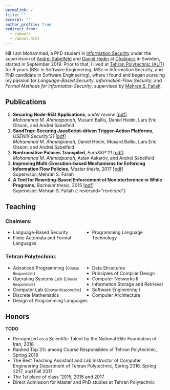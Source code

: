 ```yaml
---
permalink: /
title: ""
excerpt: ""
author_profile: true
redirect_from: 
  - /about/
  - /about.html
---
```


**Hi!** I am Mohammad, a PhD student in [Information&nbsp;Security](http://www.chalmers.se/en/departments/cse/organisation/is/Pages/Staff.aspx) under the supervision of [Andrei&nbsp;Sabelfeld](https://www.cse.chalmers.se/~andrei/) and [Daniel&nbsp;Hedin](http://www.chalmers.se/en/staff/Pages/utter.aspx) at [Chalmers](https://www.chalmers.se/en) in Sweden, started in September 2019.
Prior to that, I lived at [Tehran&nbsp;Polytechnic (AUT)](https://aut.ac.ir/en) for 8 years (BSc in Software Engineering, MSc in Information Security, and PhD candidate in Software Engineering), where I found and began pursuing my passion for *Language-Based Security*, *Information-Flow Security*, and *Formal Methods for Information Security*, supervised by [Mehran&nbsp;S.&nbsp;Fallah](https://ce.aut.ac.ir/formalsecurity).

Publications
----
0. **Securing Node-RED Applications**, *under review* [[pdf]()]
<br><i>Mohammad M. Ahmadpanah</i>, Musard Balliu, Daniel Hedin, Lars Eric Olsson, and Andrei Sabelfeld
0. **SandTrap: Securing JavaScript-driven Trigger-Action Platforms**, *USENIX Security'21* [[pdf]()]
<br><i>Mohammad M. Ahmadpanah</i>, Daniel Hedin, Musard Balliu, Lars Eric Olsson, and Andrei Sabelfeld
0. **Nontransitive Policies Transpiled**, *EuroS&P'21* [[pdf]()]
<br><i>Mohammad M. Ahmadpanah</i>, Aslan Askarov, and Andrei Sabelfeld
0. **Improving Multi-Execution-based Mechanisms for Enforcing Information Flow Policies**, *Master thesis*, 2017 [[pdf]()]
<br>Supervisor: Mehran S. Fallah
0. **A Tool for Rewriting-Based Enforcement of Noninterference in While Programs**, *Bachelor thesis*, 2015 [[pdf]()]
<br>Supervisor: Mehran S. Fallah
{: reversed="reversed"}




<style>
.teach{ columns: 2}
</style>

Teaching
----
### Chalmers:
<ul class='teach' markdown='1'>
<li>Language-Based Security</li>
<li>Finite Automata and Formal Languages</li>
<li>Programming Language Technology</li>
</ul>

### Tehran Polytechnic: 
<ul class='teach' markdown='1'>
<li> Advanced Programming (<i style='font-size: 0.8em;'>Course Responsible</i>)</li>
<li> Operating Systems Lab (<i style='font-size: 0.8em;'>Course Responsible</i>)</li>
<li> Computer Lab (<i style='font-size: 0.8em;'>Course Responsible</i>)</li>
<li> Discrete Mathematics</li>
<li> Design of Programming Languages</li>
<li> Data Structures</li>
<li> Principles of Compiler Design</li>
<li> Computer Networks II</li>
<li> Information Storage and Retrieval</li>
<li> Software Engineering I</li>
<li> Computer Architecture</li>
</ul>

Honors
----
**TODO**
- Recognized as a Scientific Talent by the National Elite Foundation of Iran, 2018
- Ranked Top 3% among Course Responsibles of Tehran Polytechnic, Spring 2018
- The Best Teaching Assistant and Lab Instructor of Computer Engineering Department of Tehran Polytechnic, Spring 2016, Spring 2017, and Fall 2017
- The 1st place of class '2015, 2016 and 2017
- Direct Admission for Master and PhD studies at Tehran Polytechnic 

<!--
Rest
=====

This is the front page of a website that is powered by the [academicpages template](https://github.com/academicpages/academicpages.github.io) and hosted on GitHub pages. [GitHub pages](https://pages.github.com) is a free service in which websites are built and hosted from code and data stored in a GitHub repository, automatically updating when a new commit is made to the respository. This template was forked from the [Minimal Mistakes Jekyll Theme](https://mmistakes.github.io/minimal-mistakes/) created by Michael Rose, and then extended to support the kinds of content that academics have: publications, talks, teaching, a portfolio, blog posts, and a dynamically-generated CV. You can fork [this repository](https://github.com/academicpages/academicpages.github.io) right now, modify the configuration and markdown files, add your own PDFs and other content, and have your own site for free, with no ads! An older version of this template powers my own personal website at [stuartgeiger.com](http://stuartgeiger.com), which uses [this Github repository](https://github.com/staeiou/staeiou.github.io).

A data-driven personal website
======
Like many other Jekyll-based GitHub Pages templates, academicpages makes you separate the website's content from its form. The content & metadata of your website are in structured markdown files, while various other files constitute the theme, specifying how to transform that content & metadata into HTML pages. You keep these various markdown (.md), YAML (.yml), HTML, and CSS files in a public GitHub repository. Each time you commit and push an update to the repository, the [GitHub pages](https://pages.github.com/) service creates static HTML pages based on these files, which are hosted on GitHub's servers free of charge.

Many of the features of dynamic content management systems (like Wordpress) can be achieved in this fashion, using a fraction of the computational resources and with far less vulnerability to hacking and DDoSing. You can also modify the theme to your heart's content without touching the content of your site. If you get to a point where you've broken something in Jekyll/HTML/CSS beyond repair, your markdown files describing your talks, publications, etc. are safe. You can rollback the changes or even delete the repository and start over -- just be sure to save the markdown files! Finally, you can also write scripts that process the structured data on the site, such as [this one](https://github.com/academicpages/academicpages.github.io/blob/master/talkmap.ipynb) that analyzes metadata in pages about talks to display [a map of every location you've given a talk](https://academicpages.github.io/talkmap.html).

Getting started
======
1. Register a GitHub account if you don't have one and confirm your e-mail (required!)
1. Fork [this repository](https://github.com/academicpages/academicpages.github.io) by clicking the "fork" button in the top right. 
1. Go to the repository's settings (rightmost item in the tabs that start with "Code", should be below "Unwatch"). Rename the repository "[your GitHub username].github.io", which will also be your website's URL.
1. Set site-wide configuration and create content & metadata (see below -- also see [this set of diffs](http://archive.is/3TPas) showing what files were changed to set up [an example site](https://getorg-testacct.github.io) for a user with the username "getorg-testacct")
1. Upload any files (like PDFs, .zip files, etc.) to the files/ directory. They will appear at https://[your GitHub username].github.io/files/example.pdf.  
1. Check status by going to the repository settings, in the "GitHub pages" section
{: reversed="reversed"}

Site-wide configuration
------
The main configuration file for the site is in the base directory in [_config.yml](https://github.com/academicpages/academicpages.github.io/blob/master/_config.yml), which defines the content in the sidebars and other site-wide features. You will need to replace the default variables with ones about yourself and your site's github repository. The configuration file for the top menu is in [_data/navigation.yml](https://github.com/academicpages/academicpages.github.io/blob/master/_data/navigation.yml). For example, if you don't have a portfolio or blog posts, you can remove those items from that navigation.yml file to remove them from the header. 

Create content & metadata
------
For site content, there is one markdown file for each type of content, which are stored in directories like _publications, _talks, _posts, _teaching, or _pages. For example, each talk is a markdown file in the [_talks directory](https://github.com/academicpages/academicpages.github.io/tree/master/_talks). At the top of each markdown file is structured data in YAML about the talk, which the theme will parse to do lots of cool stuff. The same structured data about a talk is used to generate the list of talks on the [Talks page](https://academicpages.github.io/talks), each [individual page](https://academicpages.github.io/talks/2012-03-01-talk-1) for specific talks, the talks section for the [CV page](https://academicpages.github.io/cv), and the [map of places you've given a talk](https://academicpages.github.io/talkmap.html) (if you run this [python file](https://github.com/academicpages/academicpages.github.io/blob/master/talkmap.py) or [Jupyter notebook](https://github.com/academicpages/academicpages.github.io/blob/master/talkmap.ipynb), which creates the HTML for the map based on the contents of the _talks directory).

**Markdown generator**

I have also created [a set of Jupyter notebooks](https://github.com/academicpages/academicpages.github.io/tree/master/markdown_generator
) that converts a CSV containing structured data about talks or presentations into individual markdown files that will be properly formatted for the academicpages template. The sample CSVs in that directory are the ones I used to create my own personal website at stuartgeiger.com. My usual workflow is that I keep a spreadsheet of my publications and talks, then run the code in these notebooks to generate the markdown files, then commit and push them to the GitHub repository.

How to edit your site's GitHub repository
------
Many people use a git client to create files on their local computer and then push them to GitHub's servers. If you are not familiar with git, you can directly edit these configuration and markdown files directly in the github.com interface. Navigate to a file (like [this one](https://github.com/academicpages/academicpages.github.io/blob/master/_talks/2012-03-01-talk-1.md) and click the pencil icon in the top right of the content preview (to the right of the "Raw | Blame | History" buttons). You can delete a file by clicking the trashcan icon to the right of the pencil icon. You can also create new files or upload files by navigating to a directory and clicking the "Create new file" or "Upload files" buttons. 

Example: editing a markdown file for a talk
![Editing a markdown file for a talk](/images/editing-talk.png)

For more info
------
More info about configuring academicpages can be found in [the guide](https://academicpages.github.io/markdown/). The [guides for the Minimal Mistakes theme](https://mmistakes.github.io/minimal-mistakes/docs/configuration/) (which this theme was forked from) might also be helpful.

-->


